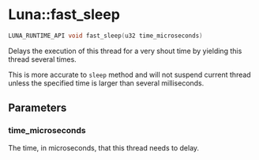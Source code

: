 # Luna::fast_sleep

```c++
LUNA_RUNTIME_API void fast_sleep(u32 time_microseconds)
```

Delays the execution of this thread for a very shout time by yielding this thread several times. 

This is more accurate to `sleep` method and will not suspend current thread unless the specified time is larger than several milliseconds. 

## Parameters
### time_microseconds
The time, in microseconds, that this thread needs to delay. 


